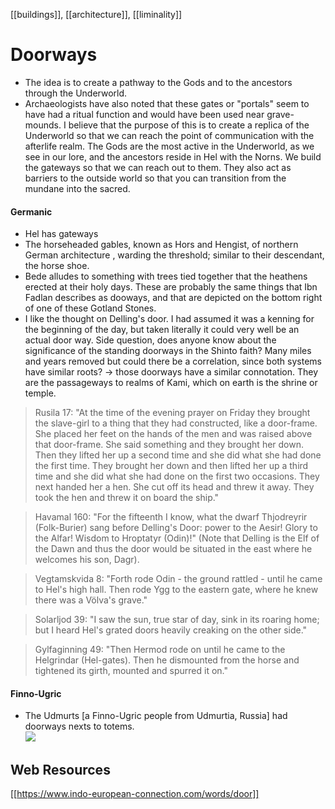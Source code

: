 [[buildings]], [[architecture]], [[liminality]]
# Doorways


- The idea is to create a pathway to the Gods and to the ancestors through the Underworld.
- Archaeologists have also noted that these gates or "portals" seem to have had a ritual function and would have been used near grave-mounds. I believe that the purpose of this is  to create a replica of the Underworld so that we can reach the point of communication with the afterlife realm. The Gods are the most active in the Underworld, as we see in our lore, and the ancestors reside in Hel with the Norns. We build the gateways so that we can reach out to them. They also act as barriers to the outside world so that you can transition from the mundane into the sacred.

#### Germanic
- Hel has gateways
- The horseheaded gables, known as Hors and Hengist, of northern German architecture , warding the threshold; similar to their descendant, the horse shoe.
- Bede alludes to something with trees tied together that the heathens erected at their holy days. These are probably the same things that Ibn Fadlan describes as dooways, and that are depicted on the bottom right of one of these Gotland Stones.
- I like the thought on Delling's door. I had assumed it was a kenning for the beginning of the day, but taken literally it could very well be an actual door way.
Side question, does anyone know about the significance of the standing doorways in the Shinto faith? Many miles and years removed but could there be a correlation, since both systems have similar roots? -> those doorways have a similar connotation. They are the passageways to realms of Kami, which on earth is the shrine or temple.
> Rusila 17: "At the time of the evening prayer on Friday they brought the slave-girl to a thing that they had constructed, like a door-frame. She placed her feet on the hands of the men and was raised above that door-frame. She said something and they brought her down. Then they lifted her up a second time and she did what she had done the first time. They brought her down and then lifted her up a third time and she did what she had done on the first two occasions. They next handed her a hen. She cut off its head and threw it away. They took the hen and threw it on board the ship."

> Havamal 160: "For the fifteenth I know, what the dwarf Thjodreyrir (Folk-Burier) sang before Delling's Door: power to the Aesir! Glory to the Alfar! Wisdom to Hroptatyr (Odin)!" (Note that Delling is the Elf of the Dawn and thus the door would be situated in the east where he welcomes his son, Dagr).

> Vegtamskvida 8:  "Forth rode Odin -
> the ground rattled -
> until he came 
> to Hel's high hall.
> Then rode Ygg 
> to the eastern gate,
> where he knew there was
> a Völva's grave."

> Solarljod 39: "I saw the sun, true star of day, sink in its roaring home; but I heard Hel's grated doors heavily creaking on the other side."

> Gylfaginning 49: "Then Hermod rode on until he came to the Helgrindar (Hel-gates). Then he dismounted from the horse and tightened its girth, mounted and spurred it on."


#### Finno-Ugric
- The Udmurts [a Finno-Ugric people from Udmurtia, Russia] had doorways nexts to totems.  
![](pics/doorway-udmurt.jpg)

## Web Resources
[[https://www.indo-european-connection.com/words/door]]